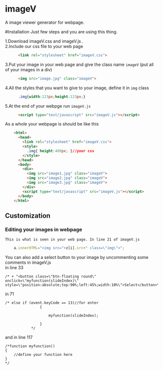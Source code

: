 # imageV
A image viewer generator for webpage.

#Installation
  Just few steps and you are using this thing.
  
1.Download imageV.css and imageV.js .<br>
2.Include our css file to your web page <br>
```html
      <link rel="stylesheet" href="imageV.css">
```
3.Put your image in your web page and give the class name ```imageV``` (put all of your images in a div)
```html
      <img src="image.jpg" class="imageV">
```
4.All the styles that you want to give to your image, define it in ```img``` class
```css
      .img{width:123px;height:123px;}
```
5.At the end of your webpge run ```imageV.js```
```html
      <script type="text/javascript" src="imageV.js"></script>
```

As a whole your webpage is should be like this
```html
    <html>
      <head>
        <link rel="stylesheet" href="imageV.css">
        <style>
          .img{ height:400px; }//your css
        </style>
      </head>
      <body>
        <div>
          <img src="image1.jpg" class="imageV">
          <img src="image2.jpg" class="imageV">
          <img src="image3.jpg" class="imageV">
        </div>  
        <script type="text/javascript" src="imageV.js"></script>
      </body>
    </html>
```
## Customization 
### Editing your images in webpage</h2>
	This is what is seen in your web page. In line 21 of imageV.js
```js
	a.innerHTML="<img src="+z[i].src+" class=\"img\">";
```
	


   You can also add a select button to your image by uncommenting some comments in imageV.js 
   <br>in line 33
```
/* + "<button class=\"btn-floating round\" onclick=\"myfunction(slideIndex)\" style=\"position:absolute;top:90%;left:45%;width:10%\">Select</button>\"*/
```
  in 71
```
/* else if (event.keyCode == 13)//for enter
                {
                    
                    myfunction(slideIndex);
                    
                }
			*/
```

  and in line 117
```
/*function myfunction()
{
	//define your function here
}
*/
```
